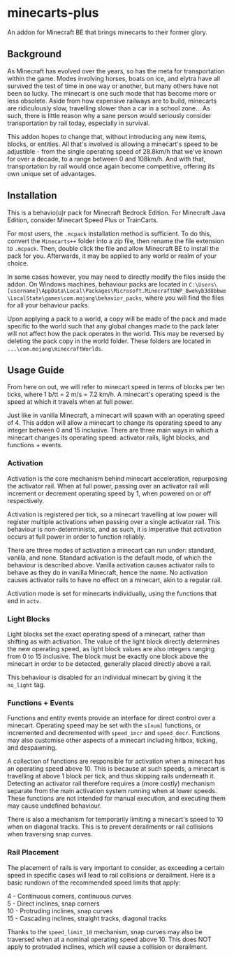 # minecarts-plus

An addon for Minecraft BE that brings minecarts to their former glory.

## Background

As Minecraft has evolved over the years, so has the meta for transportation within the game. Modes involving horses, boats on ice, and elytra have all survived the test of time in one way or another, but many others have not been so lucky. The minecart is one such mode that has become more or less obsolete. Aside from how expensive railways are to build, minecarts are ridiculously slow, travelling slower than a car in a school zone... As such, there is little reason why a sane person would seriously consider transportation by rail today, especially in survival.

This addon hopes to change that, without introducing any new items, blocks, or entities. All that's involved is allowing a minecart's speed to be adjustible - from the single operating speed of 28.8km/h that we've known for over a decade, to a range between 0 and 108km/h. And with that, transportation by rail would once again become competitive, offering its own unique set of advantages.

## Installation

This is a behavio(u)r pack for Minecraft Bedrock Edition. For Minecraft Java Edition, consider Minecart Speed Plus or TrainCarts.

For most users, the `.mcpack` installation method is sufficient. To do this, convert the `Minecarts++` folder into a zip file, then rename the file extension to `.mcpack`. Then, double click the file and allow Minecraft BE to install the pack for you. Afterwards, it may be applied to any world or realm of your choice.

In some cases however, you may need to directly modify the files inside the addon. On Windows machines, behaviour packs are located in `C:\Users\[username]\AppData\Local\Packages\Microsoft.MinecraftUWP_8wekyb3d8bbwe\LocalState\games\com.mojang\behavior_packs`, where you will find the files for all your behaviour packs.

Upon applying a pack to a world, a copy will be made of the pack and made specific to the world such that any global changes made to the pack later will not affect how the pack operates in the world. This may be reversed by deleting the pack copy in the world folder. These folders are located in `...\com.mojang\minecraftWorlds`.

## Usage Guide

From here on out, we will refer to minecart speed in terms of blocks per ten ticks, where 1 b/tt = 2 m/s = 7.2 km/h. A minecart's operating speed is the speed at which it travels when at full power.

Just like in vanilla Minecraft, a minecart will spawn with an operating speed of 4. This addon will allow a minecart to change its operating speed to any integer between 0 and 15 inclusive. There are three main ways in which a minecart changes its operating speed: activator rails, light blocks, and functions + events.

### Activation

Activation is the core mechanism behind minecart acceleration, repurposing the activator rail. When at full power, passing over an activator rail will increment or decrement operating speed by 1, when powered on or off respectively.

Activation is registered per tick, so a minecart travelling at low power will register multiple activations when passing over a single activator rail. This behaviour is non-deterministic, and as such, it is imperative that activation occurs at full power in order to function reliably.

There are three modes of activation a minecart can run under: standard, vanilla, and none. Standard activation is the default mode, of which the behaviour is described above. Vanilla activation causes activator rails to behave as they do in vanilla Minecraft, hence the name. No activation causes activator rails to have no effect on a minecart, akin to a regular rail.

Activation mode is set for minecarts individually, using the functions that end in `actv`.

### Light Blocks

Light blocks set the exact operating speed of a minecart, rather than shifting as with activation. The value of the light block directly determines the new operating speed, as light block values are also integers ranging from 0 to 15 inclusive. The block must be exactly one block above the minecart in order to be detected, generally placed directly above a rail.

This behaviour is disabled for an individual minecart by giving it the `no_light` tag.

### Functions + Events

Functions and entity events provide an interface for direct control over a minecart. Operating speed may be set with the `s[num]` functions, or incremented and decremented with `speed_incr` and `speed_decr`. Functions may also customise other aspects of a minecart including hitbox, ticking, and despawning.

A collection of functions are responsible for activation when a minecart has an operating speed above 10. This is because at such speeds, a minecart is travelling at above 1 block per tick, and thus skipping rails underneath it. Detecting an activator rail therefore requires a (more costly) mechanism separate from the main activation system running when at lower speeds. These functions are not intended for manual execution, and executing them may cause undefined behaviour.

There is also a mechanism for temporarily limiting a minecart's speed to 10 when on diagonal tracks. This is to prevent derailments or rail collisions when traversing snap curves.

### Rail Placement

The placement of rails is very important to consider, as exceeding a certain speed in specific cases will lead to rail collisions or derailment. Here is a basic rundown of the recommended speed limits that apply:

4 - Continuous corners, continuous curves\
5 - Direct inclines, snap corners\
10 - Protruding inclines, snap curves\
15 - Cascading inclines, straight tracks, diagonal tracks

Thanks to the `speed_limit_10` mechanism, snap curves may also be traversed when at a nominal operating speed above 10. This does NOT apply to protruded inclines, which will cause a collision or derailment.
